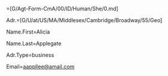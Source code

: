 =[G/Agt-Form-CmA/00/ID/Human/She/0.md]

Adr.=[G/U/at/US/MA/Middlesex/Cambridge/Broadway/55/Geo]

Name.First=Alicia

Name.Last=Applegate

Adr.Type=business

Email=aappllee@amail.com
